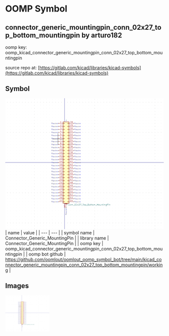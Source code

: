 # OOMP Symbol  
## connector_generic_mountingpin_conn_02x27_top_bottom_mountingpin  by arturo182  
  
oomp key: oomp_kicad_connector_generic_mountingpin_conn_02x27_top_bottom_mountingpin  
  
source repo at: [https://gitlab.com/kicad/libraries/kicad-symbols](https://gitlab.com/kicad/libraries/kicad-symbols)  
## Symbol  
  
[![working.png](working_600.png)](working.png)  
| name | value | 
| --- | --- | 
| symbol name | Connector_Generic_MountingPin | 
| library name | Connector_Generic_MountingPin | 
| oomp key | oomp_kicad_connector_generic_mountingpin_conn_02x27_top_bottom_mountingpin | 
| oomp bot github | https://github.com/oomlout/oomlout_oomp_symbol_bot/tree/main/kicad_connector_generic_mountingpin_conn_02x27_top_bottom_mountingpin/working | 
## Images  
  
[![working.png](working_140.png)](working.png)  
